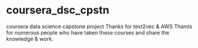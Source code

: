 # coursera_dsc_cpstn
coursera data science capstone project
Thanks for text2vec & AWS
Thamls for numerous people who have taken these courses and share the knowledge & work.
